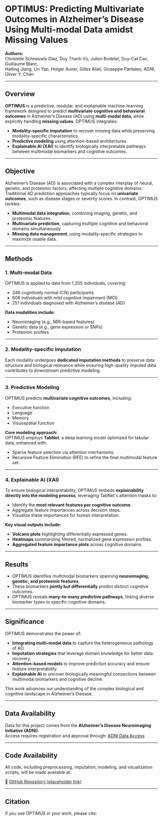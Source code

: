 # OPTIMUS: Predicting Multivariate Outcomes in Alzheimer’s Disease Using Multi-modal Data amidst Missing Values

**Authors:**  
Christelle Schneuwly Diaz, Duy Thanh Vũ, Julien Bodelet, Duy-Cat Can, Guillaume Blanc,  
Haiting Jiang, Lin Yao, Holger Auner, Gilles Allali, Giuseppe Pantaleo, ADNI, Oliver Y. Chén  

---

## Overview
**OPTIMUS** is a predictive, modular, and explainable machine-learning framework designed to predict **multivariate cognitive and behavioral outcomes** in Alzheimer’s Disease (AD) using **multi-modal data**, while explicitly handling **missing values**. OPTIMUS integrates:

- **Modality-specific imputation** to recover missing data while preserving modality-specific characteristics.
- **Predictive modeling** using attention-based architectures.
- **Explainable AI (XAI)** to identify biologically interpretable pathways between multimodal biomarkers and cognitive outcomes.

---

## Objective
Alzheimer’s Disease (AD) is associated with a complex interplay of neural, genetic, and proteomic factors, affecting multiple cognitive domains. Traditional AD prediction approaches typically focus on **univariate outcomes**, such as disease stages or severity scores. In contrast, OPTIMUS tackles:

- **Multimodal data integration**, combining imaging, genetic, and proteomic features.
- **Multivariate prediction**, capturing multiple cognitive and behavioral domains simultaneously.
- **Missing data management**, using modality-specific strategies to maximize usable data.

---

## Methods

### 1. Multi-modal Data
OPTIMUS is applied to data from 1,205 individuals, covering:
- 346 cognitively normal (CN) participants
- 608 individuals with mild cognitive impairment (MCI)
- 251 individuals diagnosed with Alzheimer’s disease (AD)

**Data modalities include:**
- Neuroimaging (e.g., MRI-based features)
- Genetic data (e.g., gene expression or SNPs)
- Proteomic profiles

---

### 2. Modality-specific Imputation
Each modality undergoes **dedicated imputation methods** to preserve data structure and biological relevance while ensuring high-quality imputed data contributes to downstream predictive modeling.

---

### 3. Predictive Modeling
OPTIMUS predicts **multivariate cognitive outcomes**, including:
- Executive function
- Language
- Memory
- Visuospatial function

**Core modeling approach:**  
OPTIMUS employs **TabNet**, a deep learning model optimized for tabular data, enhanced with:
- Sparse feature selection via attention mechanisms.
- Recursive Feature Elimination (RFE) to refine the final multimodal feature set.

---

### 4. Explainable AI (XAI)
To ensure biological interpretability, OPTIMUS embeds **explainability directly into the modeling process**, leveraging TabNet's attention masks to:
- Identify the **most relevant features per cognitive outcome**.
- Aggregate feature importances across decision steps.
- Visualize these importances for human interpretation.

**Key visual outputs include:**
- **Volcano plots** highlighting differentially expressed genes.
- **Heatmaps** summarizing filtered, normalized gene expression profiles.
- **Aggregated feature importance plots** across cognitive domains.

---

## Results
- OPTIMUS identifies multimodal biomarkers spanning **neuroimaging, genetic, and proteomic features**.
- These biomarkers **jointly but differentially** predict distinct cognitive outcomes.
- OPTIMUS reveals **many-to-many predictive pathways**, linking diverse biomarker types to specific cognitive domains.

---

## Significance
OPTIMUS demonstrates the power of:
- **Integrating multi-modal data** to capture the heterogeneous pathology of AD.
- **Imputation strategies** that leverage domain knowledge for better data recovery.
- **Attention-based models** to improve prediction accuracy and ensure feature interpretability.
- **Explainable AI** to uncover biologically meaningful connections between multimodal biomarkers and cognitive decline.

This work advances our understanding of the complex biological and cognitive landscape in Alzheimer’s Disease.

---

## Data Availability
Data for this project comes from the **Alzheimer’s Disease Neuroimaging Initiative (ADNI)**.  
Access requires registration and approval through: [ADNI Data Access](https://adni.loni.usc.edu)

---

## Code Availability
All code, including preprocessing, imputation, modeling, and visualization scripts, will be made available at:

🔗 [GitHub Repository (placeholder link)](https://github.com/your-repo-link-here)

---

## Citation
If you use OPTIMUS in your work, please cite:

